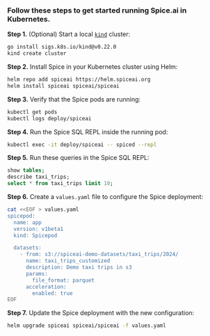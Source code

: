 ### Follow these steps to get started running Spice.ai in Kubernetes.

**Step 1.** (Optional) Start a local [`kind`](https://kind.sigs.k8s.io/) cluster:

```bash
go install sigs.k8s.io/kind@v0.22.0
kind create cluster
```

**Step 2.** Install Spice in your Kubernetes cluster using Helm:

```bash
helm repo add spiceai https://helm.spiceai.org
helm install spiceai spiceai/spiceai
```

**Step 3.** Verify that the Spice pods are running:

```bash
kubectl get pods
kubectl logs deploy/spiceai
```

**Step 4.** Run the Spice SQL REPL inside the running pod:

```bash
kubectl exec -it deploy/spiceai -- spiced --repl
```

**Step 5.** Run these queries in the Spice SQL REPL:

```sql
show tables;
describe taxi_trips;
select * from taxi_trips limit 10;
```

**Step 6.** Create a `values.yaml` file to configure the Spice deployment:

```bash
cat <<EOF > values.yaml
spicepod:
  name: app
  version: v1beta1
  kind: Spicepod

  datasets:
    - from: s3://spiceai-demo-datasets/taxi_trips/2024/
      name: taxi_trips_customized
      description: Demo taxi trips in s3
      params:
        file_format: parquet
      acceleration:
        enabled: true
EOF
```

**Step 7.** Update the Spice deployment with the new configuration:

```bash
helm upgrade spiceai spiceai/spiceai -f values.yaml
```

